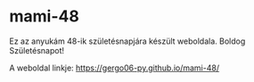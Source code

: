 # mami-48
Ez az anyukám 48-ik születésnapjára készült weboldala. Boldog Születésnapot!

A weboldal linkje: <a target="blank">https://gergo06-py.github.io/mami-48/</a>
